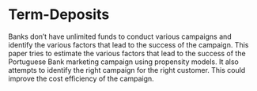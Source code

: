 # Term-Deposits
Banks don’t have unlimited funds to conduct various campaigns and identify the various factors that lead to the success of the campaign. This paper tries to estimate the various factors that lead to the success of the Portuguese Bank marketing campaign using propensity models. It also attempts to identify the right campaign for the right customer. This could improve the cost efficiency of the campaign.

